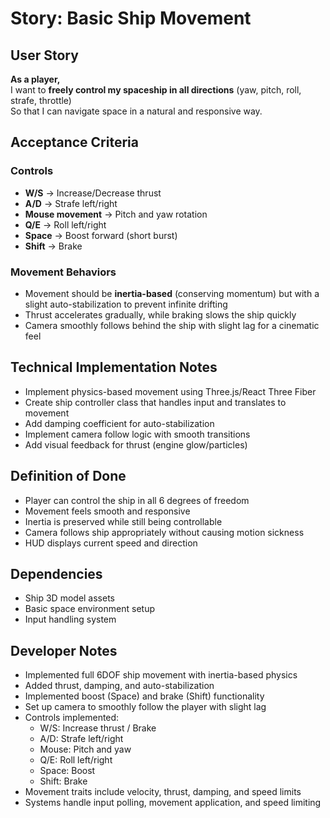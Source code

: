 # Story: Basic Ship Movement

## User Story
**As a player,**  
I want to **freely control my spaceship in all directions** (yaw, pitch, roll, strafe, throttle)  
So that I can navigate space in a natural and responsive way.  

## Acceptance Criteria

### Controls
- **W/S** → Increase/Decrease thrust
- **A/D** → Strafe left/right
- **Mouse movement** → Pitch and yaw rotation
- **Q/E** → Roll left/right
- **Space** → Boost forward (short burst)
- **Shift** → Brake

### Movement Behaviors
- Movement should be **inertia-based** (conserving momentum) but with a slight auto-stabilization to prevent infinite drifting
- Thrust accelerates gradually, while braking slows the ship quickly
- Camera smoothly follows behind the ship with slight lag for a cinematic feel

## Technical Implementation Notes
- Implement physics-based movement using Three.js/React Three Fiber
- Create ship controller class that handles input and translates to movement
- Add damping coefficient for auto-stabilization
- Implement camera follow logic with smooth transitions
- Add visual feedback for thrust (engine glow/particles)

## Definition of Done
- Player can control the ship in all 6 degrees of freedom
- Movement feels smooth and responsive
- Inertia is preserved while still being controllable
- Camera follows ship appropriately without causing motion sickness
- HUD displays current speed and direction

## Dependencies
- Ship 3D model assets
- Basic space environment setup
- Input handling system 

## Developer Notes
- Implemented full 6DOF ship movement with inertia-based physics
- Added thrust, damping, and auto-stabilization
- Implemented boost (Space) and brake (Shift) functionality
- Set up camera to smoothly follow the player with slight lag
- Controls implemented:
  - W/S: Increase thrust / Brake
  - A/D: Strafe left/right
  - Mouse: Pitch and yaw
  - Q/E: Roll left/right
  - Space: Boost
  - Shift: Brake
- Movement traits include velocity, thrust, damping, and speed limits
- Systems handle input polling, movement application, and speed limiting 